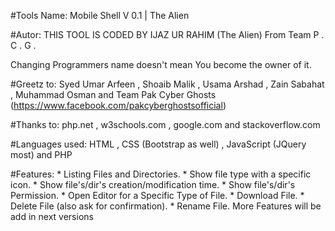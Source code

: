 #Tools Name:
	Mobile Shell V 0.1 | The Alien

#Autor:
 THIS TOOL IS CODED BY
IJAZ UR RAHIM (The Alien)
  From Team  P . C . G .

Changing Programmers name
doesn't mean You become 
the owner of it.

#Greetz to: 
Syed Umar Arfeen , Shoaib Malik , Usama Arshad , Zain Sabahat , Muhammad Osman and Team Pak Cyber Ghosts (https://www.facebook.com/pakcyberghostsofficial)

#Thanks to:
	php.net , w3schools.com , google.com and stackoverflow.com

#Languages used:
	HTML , CSS (Bootstrap as well) , JavaScript (JQuery most) and PHP

#Features:
	* Listing Files and Directories.
	* Show file type with a specific icon.
	* Show file's/dir's creation/modification time.
	* Show file's/dir's Permission.
	* Open Editor for a Specific Type of File.
	* Download File.
	* Delete File (also ask for confirmation).
	* Rename File.
	More Features will be add in next versions
